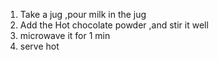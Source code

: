 1) Take a jug ,pour milk in the jug 
2) Add the Hot chocolate powder ,and stir it well
3) microwave it for 1 min 
4) serve hot 
